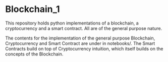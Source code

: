 # Blockchain_1

This repository holds python implementations of a blockchain, a cryptocurrency and a smart contract. All are of the general purpose nature.

The contents for the implementation of the general purpose Blockchain, Cryptocurrency and Smart Contract are under in notebooks/. The Smart Contracts build on top of Cryptocurrency intuition, which itself builds on the concepts of the Blockchain.
